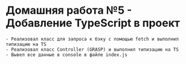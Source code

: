 # Домашняя работа №5 - Добавление TypeScript в проект

    - Реализовал класс для запроса к бэку с помощью fetch и выполнил типизацию на TS
    - Реализовал класс Controller (GRASP) и выполнил типизацию на TS
    - Вывел все данные в console в файле index.js
